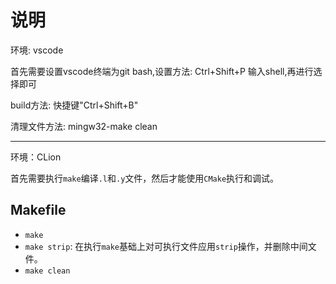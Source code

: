 <!--
 * @Date: 2020-06-13 17:07:18
 * @LastEditors: zyk
 * @LastEditTime: 2020-06-17 09:56:19
 * @FilePath: /compiler/readme.md
-->

# 说明

环境: vscode

首先需要设置vscode终端为git bash,设置方法: Ctrl+Shift+P 输入shell,再进行选择即可

build方法: 快捷键"Ctrl+Shift+B"

清理文件方法: mingw32-make clean

-----

环境：CLion

首先需要执行`make`编译`.l`和`.y`文件，然后才能使用`CMake`执行和调试。

<!-- TODO: 修改`CMakeLists.txt` -->

## Makefile

- `make`
- `make strip`: 在执行`make`基础上对可执行文件应用`strip`操作，并删除中间文件。
- `make clean`

